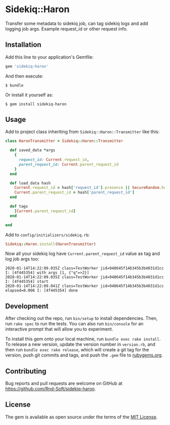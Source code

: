# Sidekiq::Haron

Transfer some metadata to sidekiq job, can tag sidekiq logs and add logging job args. Example request_id or other request info.

## Installation

Add this line to your application's Gemfile:

```ruby
gem 'sidekiq-haron'
```

And then execute:

    $ bundle

Or install it yourself as:

    $ gem install sidekiq-haron

## Usage

Аdd to project class inheriting from `Sidekiq::Haron::Transmitter` like this:

```ruby
class HaronTransmitter < Sidekiq::Haron::Transmitter

  def saved_data *args
    {
      request_id: Current.request_id,
      parent_request_id: Current.parent_request_id
    }
  end

  def load_data hash
    Current.request_id = hash['request_id'].presence || SecureRandom.hex
    Current.parent_request_id = hash['parent_request_id']
  end

  def tags
    [Current.parent_request_id]
  end

end
```

Аdd to `config/initializers/sidekiq.rb`:

```ruby
Sidekiq::Haron.install(HaronTransmitter)
```

Now all your sidekiq log have `Current.parent_request_id` value as tag and log job args too:

```
2020-01-14T14:22:09.035Z class=TestWorker jid=940645f14b345b3b4031d1cc I: [4f445354] with args [1, {"q"=>2}]
2020-01-14T14:22:09.035Z class=TestWorker jid=940645f14b345b3b4031d1cc I: [4f445354] start
2020-01-14T14:22:09.041Z class=TestWorker jid=940645f14b345b3b4031d1cc elapsed=0.006 I: [4f445354] done
```

## Development

After checking out the repo, run `bin/setup` to install dependencies. Then, run `rake spec` to run the tests. You can also run `bin/console` for an interactive prompt that will allow you to experiment.

To install this gem onto your local machine, run `bundle exec rake install`. To release a new version, update the version number in `version.rb`, and then run `bundle exec rake release`, which will create a git tag for the version, push git commits and tags, and push the `.gem` file to [rubygems.org](https://rubygems.org).

## Contributing

Bug reports and pull requests are welcome on GitHub at https://github.com/Rnd-Soft/sidekiq-haron.

## License

The gem is available as open source under the terms of the [MIT License](https://opensource.org/licenses/MIT).
